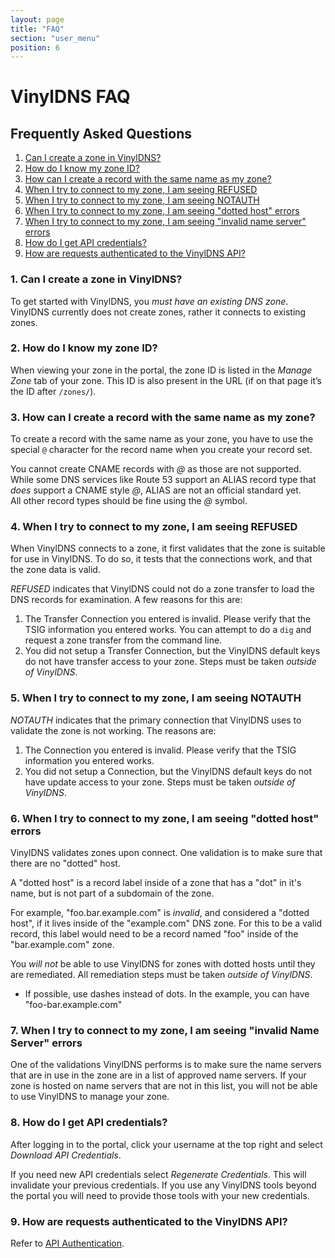 ```yaml
---
layout: page
title: "FAQ"
section: "user_menu"
position: 6
---
```


# VinylDNS FAQ

## Frequently Asked Questions

1. [Can I create a zone in VinylDNS?](#1)
2. [How do I know my zone ID?](#2)
3. [How can I create a record with the same name as my zone?](#3)
4. [When I try to connect to my zone, I am seeing REFUSED](#4)
5. [When I try to connect to my zone, I am seeing NOTAUTH](#5)
6. [When I try to connect to my zone, I am seeing "dotted host" errors](#6)
7. [When I try to connect to my zone, I am seeing "invalid name server" errors](#7)
8. [How do I get API credentials?](#8)
9. [How are requests authenticated to the VinylDNS API?](#9)


### 1. Can I create a zone in VinylDNS? <a id="1"></a>
To get started with VinylDNS, you _must have an existing DNS zone_.  VinylDNS currently does not create zones, rather it connects
to existing zones.

### 2. How do I know my zone ID? <a id="2"></a>
When viewing your zone in the portal, the zone ID is listed in the *Manage Zone* tab
of your zone. This ID is also present in the URL (if on that page it’s the ID after `/zones/`).

### 3. How can I create a record with the same name as my zone? <a id="3"></a>
To create a record with the same name as your zone, you have to use the special
`@` character for the record name when you create your record set.

You cannot create CNAME records with *@* as those are not supported.  While some DNS services like 
Route 53 support an ALIAS record type that _does_ support a CNAME style *@*, ALIAS are not an official standard yet.  
All other record types should be fine using the *@* symbol.

### 4. When I try to connect to my zone, I am seeing REFUSED <a id="4"></a>
When VinylDNS connects to a zone, it first validates that the zone is suitable
for use in VinylDNS.  To do so, it tests that the connections work, and
that the zone data is valid.

_REFUSED_ indicates that VinylDNS could not do a zone transfer to load the DNS
records for examination.  A few reasons for this are:

1. The Transfer Connection you entered is invalid.  Please verify that the TSIG
information you entered works.  You can attempt to do a `dig` and request
a zone transfer from the command line.
2. You did not setup a Transfer Connection, but the VinylDNS default keys
do not have transfer access to your zone.  Steps must be taken _outside of VinylDNS_.

### 5. When I try to connect to my zone, I am seeing NOTAUTH <a id="5"></a>
_NOTAUTH_ indicates that the primary connection that VinylDNS uses to validate
the zone is not working.  The reasons are:

1. The Connection you entered is invalid.  Please verify that the TSIG
information you entered works.
2. You did not setup a Connection, but the VinylDNS default keys do not have
update access to your zone.  Steps must be taken _outside of VinylDNS_.

### 6. When I try to connect to my zone, I am seeing "dotted host" errors <a id="6"></a>
VinylDNS validates zones upon connect.  One validation is to make sure that
there are no "dotted" host.

A "dotted host" is a record label inside of a zone that has a "dot" in it's
name, but is not part of a subdomain of the zone.

For example, "foo.bar.example.com" is _invalid_, and considered a "dotted host",
if it lives inside of the "example.com" DNS zone.  For this to be a valid record,
this label would need to be a record named "foo" inside of the "bar.example.com" zone.

You _will not_ be able to use VinylDNS for zones with dotted hosts until they are remediated.
All remediation steps must be taken _outside of VinylDNS_.

- If possible, use dashes instead of dots.  In the example, you can have "foo-bar.example.com"

### 7. When I try to connect to my zone, I am seeing "invalid Name Server" errors <a id="7"></a>
One of the validations VinylDNS performs is to make sure the name servers that are in use
in the zone are in a list of approved name servers.  If your zone is hosted on
name servers that are not in this list, you will not be able to use VinylDNS to manage your zone.

### 8. How do I get API credentials? <a id="8"></a>
After logging in to the portal, click your username at the top right and select *Download API Credentials*.

If you need new API credentials select *Regenerate Credentials*. This will invalidate your previous credentials.
If you use any VinylDNS tools beyond the portal you will need to provide those tools with your new credentials.

### 9. How are requests authenticated to the VinylDNS API? <a id="9"></a>
Refer to [API Authentication](api/auth-mechanism.html).
